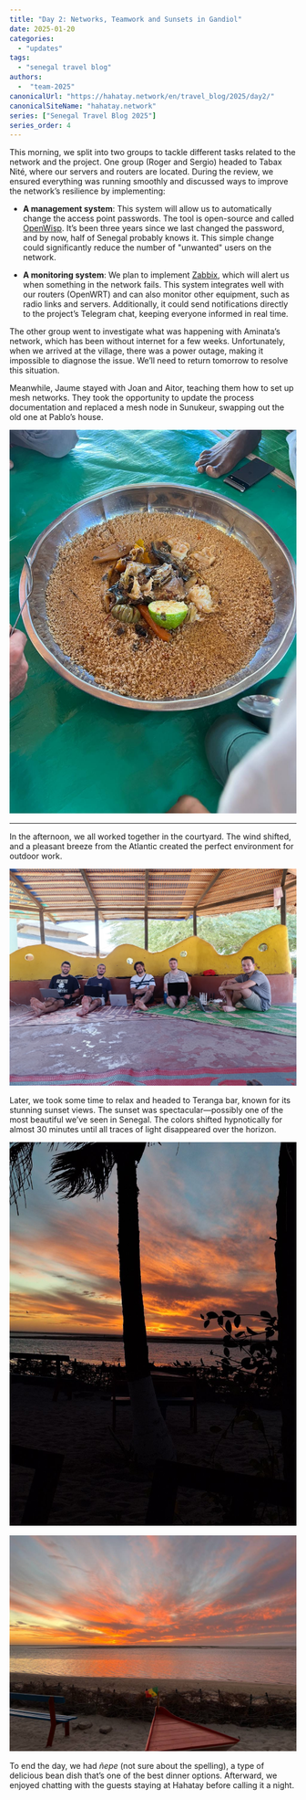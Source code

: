 ```yaml
---
title: "Day 2: Networks, Teamwork and Sunsets in Gandiol"
date: 2025-01-20
categories: 
  - "updates"
tags:
  - "senegal travel blog"
authors:
  -  "team-2025"
canonicalUrl: "https://hahatay.network/en/travel_blog/2025/day2/"
canonicalSiteName: "hahatay.network"
series: ["Senegal Travel Blog 2025"]
series_order: 4
---
```


This morning, we split into two groups to tackle different tasks related to the network and the project. One group (Roger and Sergio) headed to Tabax Nité, where our servers and routers are located. During the review, we ensured everything was running smoothly and discussed ways to improve the network’s resilience by implementing:

- **A management system**: This system will allow us to automatically change the access point passwords. The tool is open-source and called [OpenWisp](https://openwisp.io). It’s been three years since we last changed the password, and by now, half of Senegal probably knows it. This simple change could significantly reduce the number of "unwanted" users on the network.

- **A monitoring system**: We plan to implement [Zabbix](https://zabbix.com), which will alert us when something in the network fails. This system integrates well with our routers (OpenWRT) and can also monitor other equipment, such as radio links and servers. Additionally, it could send notifications directly to the project’s Telegram chat, keeping everyone informed in real time.

The other group went to investigate what was happening with Aminata’s network, which has been without internet for a few weeks. Unfortunately, when we arrived at the village, there was a power outage, making it impossible to diagnose the issue. We’ll need to return tomorrow to resolve this situation.

Meanwhile, Jaume stayed with Joan and Aitor, teaching them how to set up mesh networks. They took the opportunity to update the process documentation and replaced a mesh node in Sunukeur, swapping out the old one at Pablo’s house.

![thie_bou_diene](images/thie_bou_diene.jpg "Daba's Thie bou diene is particularly good")

---

In the afternoon, we all worked together in the courtyard. The wind shifted, and a pleasant breeze from the Atlantic created the perfect environment for outdoor work.

![the_team](images/the_team.jpeg "The team working in the courtyard")

Later, we took some time to relax and headed to Teranga bar, known for its stunning sunset views. The sunset was spectacular—possibly one of the most beautiful we’ve seen in Senegal. The colors shifted hypnotically for almost 30 minutes until all traces of light disappeared over the horizon.

![sunset](images/sunset_teranga.jpg "Sunset in Gandiol I")

![sunset2](images/sunset_teranga-ii.jpg "Sunset in Gandiol II")


To end the day, we had *ñepe* (not sure about the spelling), a type of delicious bean dish that’s one of the best dinner options. Afterward, we enjoyed chatting with the guests staying at Hahatay before calling it a night.
